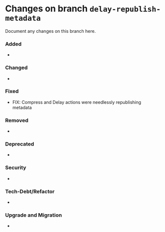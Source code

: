 # Changes on branch `delay-republish-metadata`
Document any changes on this branch here.
### Added
- 

### Changed
- 

### Fixed
- FIX: Compress and Delay actions were needlessly republishing metadata 

### Removed
- 

### Deprecated
- 

### Security
- 

### Tech-Debt/Refactor
- 

### Upgrade and Migration
- 
